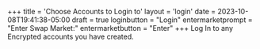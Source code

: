 +++
title = 'Choose Accounts to Login to'
layout = 'login'
date = 2023-10-08T19:41:38-05:00
draft = true
loginbutton = "Login"
entermarketprompt = "Enter Swap Market:"
entermarketbutton = "Enter"
+++
Log In to any Encrypted accounts you have created.
